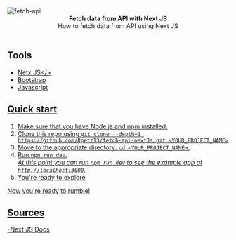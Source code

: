 <img src="https://i.ibb.co/nwM8xNJ/fetch-next.png" alt="fetch-api" align="center" />

<br />

<div align="center"><strong>Fetch data from API with Next JS</strong></div>
<div align="center">How to fetch data from API using Next JS</div>

<br />

## Tools

- <a href='https://nextjs.org/'>Netx JS</>
- Bootstrap
- Javascript

## Quick start

1.  Make sure that you have Node.js and npm installed.
2.  Clone this repo using `git clone --depth=1 https://github.com/Rpetz13/fetch-api-nextJs.git <YOUR_PROJECT_NAME>`
3.  Move to the appropriate directory: `cd <YOUR_PROJECT_NAME>`.<br />
4.  Run `npm run dev`.<br />
    _At this point you can run `npm run dev` to see the example app at `http://localhost:3000`._
5.  You're ready to explore

Now you're ready to rumble!

## Sources

-<a href='https://nextjs.org/'>Next JS Docs</a>
